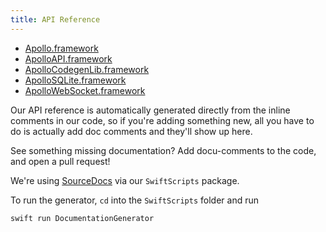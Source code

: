 ```yaml
---
title: API Reference
---
```


* [Apollo.framework](./api/Apollo/intest)
* [ApolloAPI.framework](./api/ApolloAPI/index)
* [ApolloCodegenLib.framework](./api/ApolloCodegenLib/index.md)
* [ApolloSQLite.framework](./api/ApolloSQLite/index.md)
* [ApolloWebSocket.framework](./api/ApolloWebSocket/index.md)

Our API reference is automatically generated directly from the inline comments in our code, so if you're adding something new, all you have to do is actually add doc comments and they'll show up here. 

See something missing documentation? Add docu-comments to the code, and open a pull request!

We're using [SourceDocs](https://github.com/eneko/SourceDocs) via our `SwiftScripts` package.  

To run the generator, `cd` into the `SwiftScripts` folder and run

```
swift run DocumentationGenerator
```
